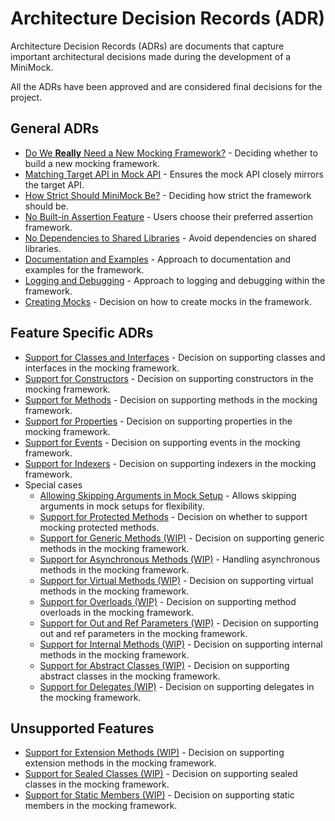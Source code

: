 ﻿# Architecture Decision Records (ADR)

Architecture Decision Records (ADRs) are documents that capture important architectural decisions made during the development of a MiniMock.

All the ADRs have been approved and are considered final decisions for the project.

## General ADRs

- [Do We __Really__ Need a New Mocking Framework?](general/DoWeNeedANewMockingFramework.md) - Deciding whether to build a new mocking framework.
- [Matching Target API in Mock API](general/MatchingTargetApi.md) - Ensures the mock API closely mirrors the target API.
- [How Strict Should MiniMock Be?](general/HowStrictShouldMiniMockBe.md) - Deciding how strict the framework should be.
- [No Built-in Assertion Feature](general/NoBuiltInAssertionFeature.md) - Users choose their preferred assertion framework.
- [No Dependencies to Shared Libraries](general/NoDependencies.md) - Avoid dependencies on shared libraries.
- [Documentation and Examples](general/DocumentationAndExamples.md) - Approach to documentation and examples for the framework.
- [Logging and Debugging](general/LoggingAndDebugging.md) - Approach to logging and debugging within the framework.
- [Creating Mocks](general/CreatingMocks.md) - Decision on how to create mocks in the framework.

## Feature Specific ADRs

- [Support for Classes and Interfaces](feature/SupportForClassesAndInterfaces.md) - Decision on supporting classes and interfaces in the mocking framework.
- [Support for Constructors](feature/SupportForConstructors.md) - Decision on supporting constructors in the mocking framework.
- [Support for Methods](feature/SupportForMethods.md) - Decision on supporting methods in the mocking framework.
- [Support for Properties](feature/SupportForProperties.md) - Decision on supporting properties in the mocking framework.
- [Support for Events](feature/SupportForEvents.md) - Decision on supporting events in the mocking framework.
- [Support for Indexers](feature/SupportForIndexers.md) - Decision on supporting indexers in the mocking framework.
- Special cases
  - [Allowing Skipping Arguments in Mock Setup](feature/SupportSkippingArguments.md) - Allows skipping arguments in mock setups for flexibility.
  - [Support for Protected Methods](feature/SupportingProtectedMethods.md) - Decision on whether to support mocking protected methods.
  - [Support for Generic Methods (WIP)](feature/SupportForGenericMethods.md) - Decision on supporting generic methods in the mocking framework.
  - [Support for Asynchronous Methods (WIP)](feature/SupportForAsynchronousMethods.md) - Handling asynchronous methods in the mocking framework.
  - [Support for Virtual Methods (WIP)](feature/SupportForVirtualMethods.md) - Decision on supporting virtual methods in the mocking framework.
  - [Support for Overloads (WIP)](feature/SupportForOverloads.md) - Decision on supporting method overloads in the mocking framework.
  - [Support for Out and Ref Parameters (WIP)](feature/SupportForOutAndRefParameters.md) - Decision on supporting out and ref parameters in the mocking framework.
  - [Support for Internal Methods (WIP)](feature/SupportForInternalMethods.md) - Decision on supporting internal methods in the mocking framework.
  - [Support for Abstract Classes (WIP)](feature/SupportForAbstractClasses.md) - Decision on supporting abstract classes in the mocking framework.
  - [Support for Delegates (WIP)](feature/SupportForDelegates.md) - Decision on supporting delegates in the mocking framework.

## Unsupported Features

- [Support for Extension Methods (WIP)](Unsupported/SupportForExtensionMethods.md) - Decision on supporting extension methods in the mocking framework.
- [Support for Sealed Classes (WIP)](Unsupported/SupportForSealedClasses.md) - Decision on supporting sealed classes in the mocking framework.
- [Support for Static Members (WIP)](Unsupported/SupportForStaticMembers.md) - Decision on supporting static members in the mocking framework.
